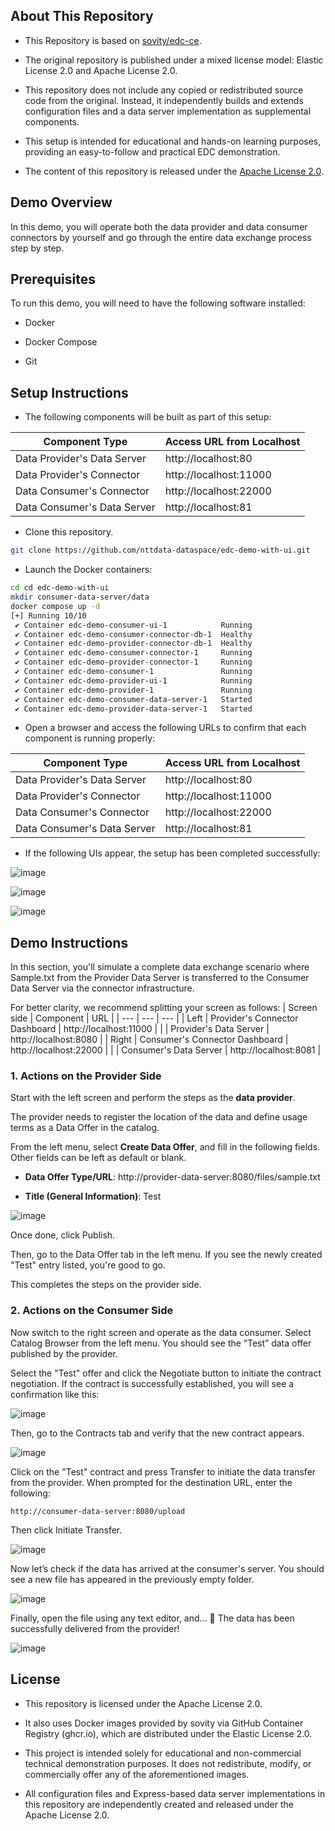 ## About This Repository
- This Repository is based on [sovity/edc-ce](https://github.com/sovity/edc-ce).

- The original repository is published under a mixed license model: Elastic License 2.0 and Apache License 2.0.

- This repository does not include any copied or redistributed source code from the original.
Instead, it independently builds and extends configuration files and a data server implementation as supplemental components.

- This setup is intended for educational and hands-on learning purposes, providing an easy-to-follow and practical EDC demonstration.

- The content of this repository is released under the [Apache License 2.0](./LICENSE).

## Demo Overview

In this demo, you will operate both the data provider and data consumer connectors by yourself
and go through the entire data exchange process step by step.

## Prerequisites
To run this demo, you will need to have the following software installed:

- Docker

- Docker Compose

- Git

## Setup Instructions
- The following components will be built as part of this setup:

| Component Type | Access URL from Localhost |
| --- | --- |
| Data Provider's Data Server | http://localhost:80 |
| Data Provider's Connector | http://localhost:11000 |
| Data Consumer's Connector | http://localhost:22000 |
| Data Consumer's Data Server | http://localhost:81 |

- Clone this repository.

```bash
git clone https://github.com/nttdata-dataspace/edc-demo-with-ui.git
```

- Launch the Docker containers:
```bash
cd cd edc-demo-with-ui
mkdir consumer-data-server/data
docker compose up -d
[+] Running 10/10
 ✔ Container edc-demo-consumer-ui-1            Running                                                                     0.0s 
 ✔ Container edc-demo-consumer-connector-db-1  Healthy                                                                     4.2s 
 ✔ Container edc-demo-provider-connector-db-1  Healthy                                                                     4.7s 
 ✔ Container edc-demo-consumer-connector-1     Running                                                                     0.0s 
 ✔ Container edc-demo-provider-connector-1     Running                                                                     0.0s 
 ✔ Container edc-demo-consumer-1               Running                                                                     0.0s 
 ✔ Container edc-demo-provider-ui-1            Running                                                                     0.0s 
 ✔ Container edc-demo-provider-1               Running                                                                     0.0s 
 ✔ Container edc-demo-consumer-data-server-1   Started                                                                     1.8s 
 ✔ Container edc-demo-provider-data-server-1   Started                                                                     1.9s
```

- Open a browser and access the following URLs to confirm that each component is running properly:

| Component Type | Access URL from Localhost |
| --- | --- |
| Data Provider's Data Server | http://localhost:80 |
| Data Provider's Connector | http://localhost:11000 |
| Data Consumer's Connector | http://localhost:22000 |
| Data Consumer's Data Server | http://localhost:81 |

- If the following UIs appear, the setup has been completed successfully:

![image](images/connector-dashboard-ui-home.png)

![image](images/provider-data-server-ui-home.png)

![image](images/consumer-data-server-ui-home.png)

## Demo Instructions

In this section, you'll simulate a complete data exchange scenario where Sample.txt from the Provider Data Server is transferred to the Consumer Data Server via the connector infrastructure.

For better clarity, we recommend splitting your screen as follows:
| Screen side | Component | URL |
| --- | --- | --- |
| Left | 	Provider's Connector Dashboard | http://localhost:11000 |
|  | Provider's Data Server | http://localhost:8080 |
| Right | Consumer's Connector Dashboard | http://localhost:22000 |
|  | Consumer's Data Server | http://localhost:8081 |

### 1. Actions on the Provider Side
Start with the left screen and perform the steps as the **data provider**.

The provider needs to register the location of the data and define usage terms as a Data Offer in the catalog.

From the left menu, select **Create Data Offer**, and fill in the following fields. Other fields can be left as default or blank.

- **Data Offer Type/URL**: http://provider-data-server:8080/files/sample.txt

- **Title (General Information)**: Test

![image](images/provider-create-data-offer.png)

Once done, click Publish.

Then, go to the Data Offer tab in the left menu. If you see the newly created "Test" entry listed, you're good to go.

This completes the steps on the provider side.

### 2. Actions on the Consumer Side

Now switch to the right screen and operate as the data consumer.
Select Catalog Browser from the left menu. You should see the “Test” data offer published by the provider.

Select the "Test" offer and click the Negotiate button to initiate the contract negotiation.
If the contract is successfully established, you will see a confirmation like this:

![image](images/consumer-catalog-browser.png)

Then, go to the Contracts tab and verify that the new contract appears.

![image](images/consumer-contract-negotiated.png)

Click on the "Test" contract and press Transfer to initiate the data transfer from the provider.
When prompted for the destination URL, enter the following:

```
http://consumer-data-server:8080/upload
```

Then click Initiate Transfer.

![image](images/consumer-transfer-start.png)

Now let’s check if the data has arrived at the consumer's server.
You should see a new file has appeared in the previously empty folder.

![image](images/consumer-data-received.png)

Finally, open the file using any text editor, and... 🎉
The data has been successfully delivered from the provider!

![image](images/consumer-data-file-opened.png)

## License
- This repository is licensed under the Apache License 2.0.

- It also uses Docker images provided by sovity via GitHub Container Registry (ghcr.io), which are distributed under the Elastic License 2.0.

- This project is intended solely for educational and non-commercial technical demonstration purposes.
It does not redistribute, modify, or commercially offer any of the aforementioned images.

- All configuration files and Express-based data server implementations in this repository are independently created and released under the Apache License 2.0.